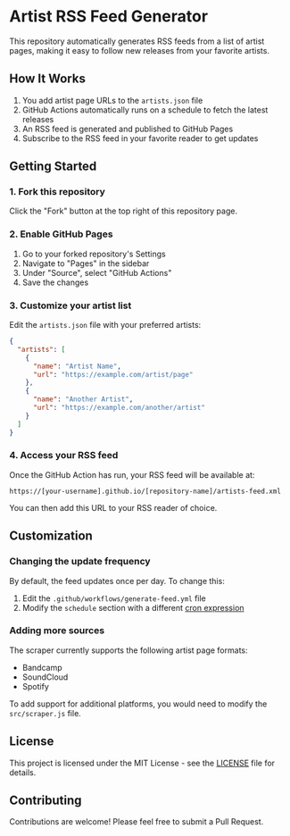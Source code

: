 # Artist RSS Feed Generator

This repository automatically generates RSS feeds from a list of artist pages, making it easy to follow new releases from your favorite artists.

## How It Works

1. You add artist page URLs to the `artists.json` file
2. GitHub Actions automatically runs on a schedule to fetch the latest releases
3. An RSS feed is generated and published to GitHub Pages
4. Subscribe to the RSS feed in your favorite reader to get updates

## Getting Started

### 1. Fork this repository

Click the "Fork" button at the top right of this repository page.

### 2. Enable GitHub Pages

1. Go to your forked repository's Settings
2. Navigate to "Pages" in the sidebar
3. Under "Source", select "GitHub Actions"
4. Save the changes

### 3. Customize your artist list

Edit the `artists.json` file with your preferred artists:

```json
{
  "artists": [
    {
      "name": "Artist Name",
      "url": "https://example.com/artist/page"
    },
    {
      "name": "Another Artist",
      "url": "https://example.com/another/artist"
    }
  ]
}
```

### 4. Access your RSS feed

Once the GitHub Action has run, your RSS feed will be available at:

```
https://[your-username].github.io/[repository-name]/artists-feed.xml
```

You can then add this URL to your RSS reader of choice.

## Customization

### Changing the update frequency

By default, the feed updates once per day. To change this:

1. Edit the `.github/workflows/generate-feed.yml` file
2. Modify the `schedule` section with a different [cron expression](https://docs.github.com/en/actions/reference/events-that-trigger-workflows#schedule)

### Adding more sources

The scraper currently supports the following artist page formats:
- Bandcamp
- SoundCloud
- Spotify

To add support for additional platforms, you would need to modify the `src/scraper.js` file.

## License

This project is licensed under the MIT License - see the [LICENSE](LICENSE) file for details.

## Contributing

Contributions are welcome! Please feel free to submit a Pull Request.
